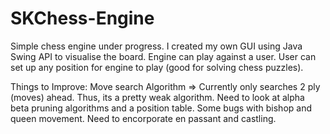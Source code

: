 # SKChess-Engine
Simple chess engine under progress. I created my own GUI using Java Swing API to visualise the board. Engine can play against a user. User can set up any position for engine to play (good for solving chess puzzles). 

Things to Improve:
Move search Algorithm => Currently only searches 2 ply (moves) ahead. Thus, its a pretty weak algorithm. Need to look at alpha beta pruning algorithms and a position table. 
Some bugs with bishop and queen movement. 
Need to encorporate en passant and castling. 
